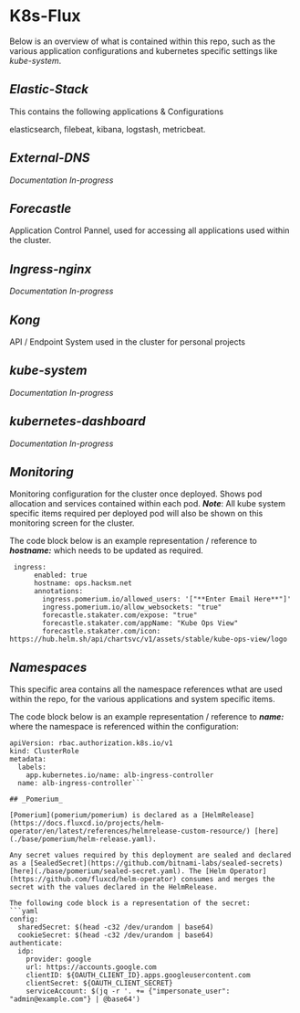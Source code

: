 # K8s-Flux

Below is an overview of what is contained within this repo, such as the various application configurations and kubernetes specific settings like _kube-system_.

## _Elastic-Stack_
This contains the following applications & Configurations

elasticsearch, filebeat, kibana, logstash, metricbeat.

## _External-DNS_

_Documentation In-progress_

## _Forecastle_
Application Control Pannel, used for accessing all applications used within the cluster.

## _Ingress-nginx_

_Documentation In-progress_

## _Kong_

API / Endpoint System used in the cluster for personal projects

## _kube-system_

_Documentation In-progress_


## _kubernetes-dashboard_

_Documentation In-progress_

## _Monitoring_

Monitoring configuration for the cluster once deployed. Shows pod allocation and services contained within each pod. _**Note**_:  All kube system specific items required per deployed pod will also be shown on this monitoring screen for the cluster. 

The code block below is an example representation / reference to _**hostname:**_ which needs to be updated as required.

```
 ingress:
      enabled: true
      hostname: ops.hacksm.net
      annotations:
        ingress.pomerium.io/allowed_users: '["**Enter Email Here**"]'
        ingress.pomerium.io/allow_websockets: "true"
        forecastle.stakater.com/expose: "true"
        forecastle.stakater.com/appName: "Kube Ops View"
        forecastle.stakater.com/icon: https://hub.helm.sh/api/chartsvc/v1/assets/stable/kube-ops-view/logo
```

## _Namespaces_

This specific area contains all the namespace references wthat are used within the repo, for the various applications and system specific items.

The code block below is an example representation / reference to _**name:**_ where the namespace is referenced within the configuration:

```---
apiVersion: rbac.authorization.k8s.io/v1
kind: ClusterRole
metadata:
  labels:
    app.kubernetes.io/name: alb-ingress-controller
  name: alb-ingress-controller```

## _Pomerium_

[Pomerium](pomerium/pomerium) is declared as a [HelmRelease](https://docs.fluxcd.io/projects/helm-operator/en/latest/references/helmrelease-custom-resource/) [here](./base/pomerium/helm-release.yaml).

Any secret values required by this deployment are sealed and declared as a [SealedSecret](https://github.com/bitnami-labs/sealed-secrets) [here](./base/pomerium/sealed-secret.yaml). The [Helm Operator](https://github.com/fluxcd/helm-operator) consumes and merges the secret with the values declared in the HelmRelease.

The following code block is a representation of the secret:
```yaml
config:
  sharedSecret: $(head -c32 /dev/urandom | base64)
  cookieSecret: $(head -c32 /dev/urandom | base64)
authenticate:
  idp:
    provider: google
    url: https://accounts.google.com
    clientID: ${OAUTH_CLIENT_ID}.apps.googleusercontent.com
    clientSecret: ${OAUTH_CLIENT_SECRET}
    serviceAccount: $(jq -r '. += {"impersonate_user": "admin@example.com"} | @base64')
```

